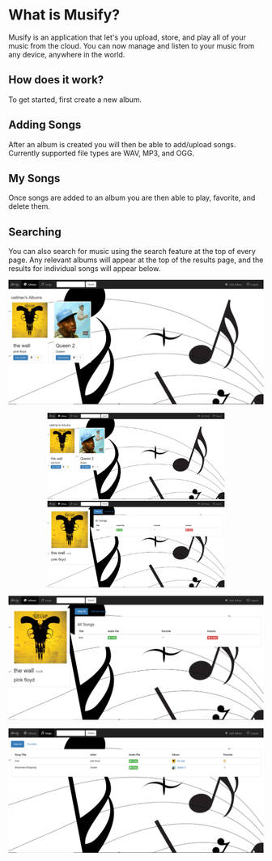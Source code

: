 

# What is Musify?

Musify is an application that let's you upload, store, and play all of your music from the cloud. You can now manage and listen to your music from any device, anywhere in the world. 

## How does it work?

To get started, first create a new album. 


## Adding Songs

After an album is created you will then be able to add/upload songs. Currently supported file types are WAV, MP3, and OGG.

## My Songs

Once songs are added to an album you are then able to play, favorite, and delete them.

## Searching

You can also search for music using the search feature at the top of every page. Any relevant albums will appear at the top of the results page, and the results for individual songs will appear below. 

![](images/home.png)
<p align="center">
  <img src="images/home.png" width="350">
  <img src="images/details.png" width="350" >
</p>

![](images/details.png)

![](images/songs.png)


